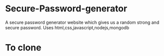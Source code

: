 # Secure-Password-generator
A secure password generator website which gives us a random strong and secure password.
Uses html,css,javascript,nodejs,mongodb

# To clone 

